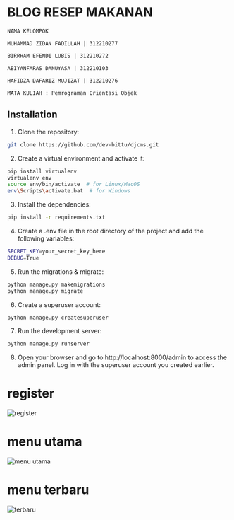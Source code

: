 # BLOG RESEP MAKANAN

```
NAMA KELOMPOK

MUHAMMAD ZIDAN FADILLAH | 312210277

BIRRHAM EFENDI LUBIS | 312210272

ABIYANFARAS DANUYASA | 312210103

HAFIDZA DAFARIZ MUJIZAT | 312210276

```

```
MATA KULIAH : Pemrograman Orientasi Objek

```

## Installation
1. Clone the repository:
```bash
git clone https://github.com/dev-bittu/djcms.git
```
2. Create a virtual environment and activate it:
```bash
pip install virtualenv
virtualenv env
source env/bin/activate  # for Linux/MacOS
env\Scripts\activate.bat  # for Windows
```
3. Install the dependencies:
```bash
pip install -r requirements.txt
```

4. Create a .env file in the root directory of the project and add the following variables:
```bash
SECRET_KEY=your_secret_key_here
DEBUG=True
```
5. Run the migrations & migrate:
```bash
python manage.py makemigrations
python manage.py migrate
```

6. Create a superuser account:
```bash
python manage.py createsuperuser
```

7. Run the development server:
```bash
python manage.py runserver
```

8. Open your browser and go to http://localhost:8000/admin to access the admin panel. 
Log in with the superuser account you created earlier.






# register

![register](https://github.com/muhammadzidanfadilah/UAS_OOP_BLOG_RESEP_MAKANAN/assets/115553474/0bd2e610-9849-4c44-a40b-8f7fc5f83414)


# menu utama

![menu utama](https://github.com/muhammadzidanfadilah/UAS_OOP_BLOG_RESEP_MAKANAN/assets/115553474/f9d0c077-0e12-436f-bd15-a8383676c7fd)

# menu terbaru

![terbaru](https://github.com/muhammadzidanfadilah/UAS_OOP_BLOG_RESEP_MAKANAN/assets/115553474/11af172f-1780-4769-87d3-cdd8216d6a98)
